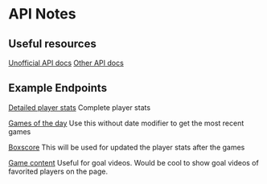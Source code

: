 # API Notes

## Useful resources
[Unofficial API docs](https://gitlab.com/dword4/nhlapi/tree/master/)
[Other API docs](https://github.com/erunion/sport-api-specifications/tree/master/nhl)

## Example Endpoints
[Detailed player stats](https://statsapi.web.nhl.com/api/v1/people/8476887?hydrate=stats(splits=statsSingleSeason))
Complete player stats

[Games of the day](https://statsapi.web.nhl.com/api/v1/schedule?date=2019-01-09)
Use this without date modifier to get the most recent games

[Boxscore](https://statsapi.web.nhl.com/api/v1/game/2018020668/boxscore)
This will be used for updated the player stats after the games

[Game content](https://statsapi.web.nhl.com/api/v1/game/2018020668/content)
Useful for goal videos. Would be cool to show goal videos of favorited players on the page.




